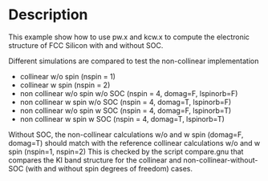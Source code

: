 # Description

This example show how to use pw.x and kcw.x to compute the 
electronic structure of FCC Silicon with and without SOC. 

Different simulations are compared to test the non-collinear implementation 
 * collinear     w/o spin         (nspin = 1) 
 * collinear     w   spin         (nspin = 2) 
 * non collinear w/o spin w/o SOC (nspin = 4, domag=F, lspinorb=F) 
 * non collinear w   spin w/o SOC (nspin = 4, domag=T, lspinorb=F)
 * non collinear w/o spin w   SOC (nspin = 4, domag=F, lspinorb=T) 
 * non collinear w   spin w   SOC (nspin = 4, domag=T, lspinorb=T)

Without SOC, the non-collinear calculations w/o and w spin (domag=F, domag=T) 
should match with the reference collinear calculations w/o and w spin (nspin=1, nspin=2)
This is checked by the script compare.gnu that compares the KI band structure for the 
collinear and non-collinear-without-SOC (with and without spin degrees of freedom) cases.

